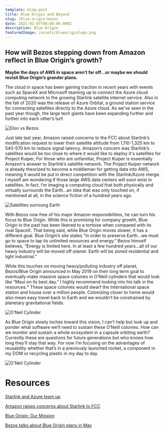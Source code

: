 ```yaml
---
template: blog-post
title: Blue Origin and Beyond
slug: /blue-origin-bezos
date: 2021-03-07T00:00:00.000Z
description: Blue Origin
featuredImage: /assets/blueoriginlogo.png
---
```

## How will Bezos stepping down from Amazon reflect in Blue Origin’s growth?  
**Maybe the days of AWS in space aren’t far off…or maybe we should revisit Blue Origin’s grander plans.**

The cloud in space has been gaining traction in recent years with events such as SpaceX and Microsoft teaming up to connect the Azure cloud computing network to the growing Starlink satellite internet service.  Also in the fall of 2020 was the release of Azure Orbital, a ground station service for connecting satellites directly to the Azure cloud.  As we’ve seen in the past year though, the large tech giants have been expanding further and further into each other’s turf.

![Elon vs Bezos](../assets/elonvsbezos.jpg "Elon vs Bezos")

Just late last year, Amazon raised concerns to the FCC about Starlink’s modification request to lower their satellite attitude from 1,110-1,325 km to 540-570 km to reduce signal latency.  Amazon’s concern was Starlink’s satellites would be too close to where it would like to deploy it's satellites for Project Kuiper, For those who are unfamiliar, Project Kuiper is essentially Amazon's answer to Starlink’s satellite network. The Project Kuiper network is already theorized to become a middleman for getting data into AWS, meaning it would be put in direct competition with the Starlink/Azure merge.  I myself am wondering if those large AWS data centers will soon exist in satellites.  In fact, I’m imaging a computing cloud that both physically and virtually surrounds the Earth…an idea that was only touched on, if mentioned at all, in the science fiction of a hundred years ago.

![Satellites surroung Earth](../assets/satellitessurroundearth.jpeg "Satellites surroung Earth")

With Bezos now free of his major Amazon responsibilities, he can turn his focus to Blue Origin.  While this is promising for company growth, Blue Origin in the past has been likened to a tortoise when compared with its rival SpaceX.  That being said, while Blue Origin moves slower, it has a different goal.  Blue Origin’s site states “in order to preserve Earth…we must go to space to tap its unlimited resources and energy.” Bezos himself believes, “Energy is limited here. In at least a few hundred years…all of our heavy industry will be moved off-planet.  Earth will be zoned residential and light industrial.”

While this touches on moving heavy/polluting industry off planet, Bezos/Blue Origin announced in May 2019 on their long term goal to eventually make massive space colonies in O’Neill cylinders that would look like “Maui on its best day.”  I highly recommend looking into his talk in the resources.*  These space colonies would dwarf the International space station and house over a million people.  Colonizing closer to home would also mean easy travel back to Earth and we wouldn’t be constrained by planetary gravitational fields.

![O'Neil Cylinder](../assets/blueorigin2.jpg "Blue Origin")


As Blue Origin slowly inches toward this vision, I can’t help but look up and ponder what software we’ll need to sustain these O’Neill colonies. How can we monitor and sustain a whole ecosystem in a capsule orbiting earth?  Currently these are questions for future generations but who knows how long they’ll stay that way.  For now I’m focusing on the advantages of reusability whether that’s in a previously launched rocket, a component in my DOM or recycling plastic in my day to day.

![O'Neil Cylinder](../assets/blueorigin1.jpg "Blue Origin")

# Resources

[Starlink and Azure team up](https://azure.microsoft.com/en-us/blog/introducing-azure-orbital-process-satellite-data-at-cloudscale/)

[Amazon raises concerns about Starlink to FCC](https://observer.com/2020/11/spacex-starlink-amazon-kuiper-fcc-orbit-altitude-rights/#:~:text=In%20a%20letter%20to%20the,altitude%20range%2C%20once%20Kuiper%20launches.)

[Blue Origin: Our Mission](https://www.blueorigin.com/our-mission)

[Bezos talks about Blue Origin plans in May](https://www.youtube.com/watch?v=GQ98hGUe6FM&ab_channel=BlueOrigin)
